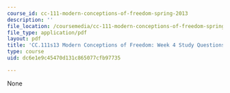 ```yaml
---
course_id: cc-111-modern-conceptions-of-freedom-spring-2013
description: ''
file_location: /coursemedia/cc-111-modern-conceptions-of-freedom-spring-2013/dc6e1e9c45470d131c865077cfb97735_MITCC_111F12_Week4Ques.pdf
file_type: application/pdf
layout: pdf
title: 'CC.111s13 Modern Conceptions of Freedom: Week 4 Study Questions'
type: course
uid: dc6e1e9c45470d131c865077cfb97735

---
```

None